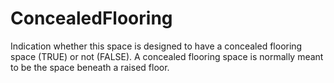 ConcealedFlooring
=================

Indication whether this space is designed to have a concealed flooring space (TRUE) or not (FALSE). A concealed flooring space is normally meant to be the space beneath a raised floor.
